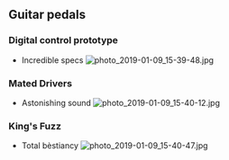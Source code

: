 ## Guitar pedals
### Digital control prototype
  - Incredible specs
![photo_2019-01-09_15-39-48.jpg](https://www.dropbox.com/s/1xh88llvwc46agc/photo_2019-01-09_15-39-48.jpg?dl=0&raw=1)

### Mated Drivers
- Astonishing sound
![photo_2019-01-09_15-40-12.jpg](https://www.dropbox.com/s/jjyvwmm47007juu/photo_2019-01-09_15-40-12.jpg?dl=0&raw=1)

### King's Fuzz
- Total bèstiancy
![photo_2019-01-09_15-40-47.jpg](https://www.dropbox.com/s/8ebfczi9imdht9c/photo_2019-01-09_15-40-47.jpg?dl=0&raw=1)
